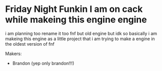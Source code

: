 # Friday Night Funkin I am on cack while makeing this engine engine

i am planning too rename it too fnf but old engine but idk
so basically i am makeing this engine as a little project that i am trying to make a engine in the oldest version of fnf

Makers:
* Brandon (yep only brandon!!!)
